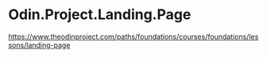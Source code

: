 # Odin.Project.Landing.Page
https://www.theodinproject.com/paths/foundations/courses/foundations/lessons/landing-page
